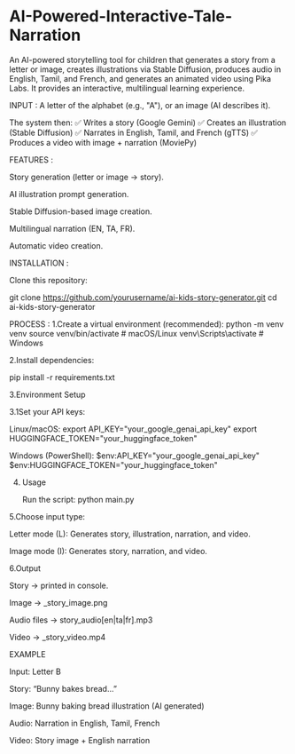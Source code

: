 # AI-Powered-Interactive-Tale-Narration
An AI-powered storytelling tool for children that generates a story from a letter or image, creates illustrations via Stable Diffusion, produces audio in English, Tamil, and French, and generates an animated video using Pika Labs. It provides an interactive, multilingual learning experience.

INPUT :
A letter of the alphabet (e.g., "A"), or an image (AI describes it).

The system then:
✅ Writes a story (Google Gemini)
✅ Creates an illustration (Stable Diffusion)
✅ Narrates in English, Tamil, and French (gTTS)
✅ Produces a video with image + narration (MoviePy)

FEATURES :

Story generation (letter or image → story).

AI illustration prompt generation.

Stable Diffusion-based image creation.

Multilingual narration (EN, TA, FR).

Automatic video creation.

INSTALLATION :

Clone this repository:

git clone https://github.com/yourusername/ai-kids-story-generator.git
cd ai-kids-story-generator

PROCESS :
1.Create a virtual environment (recommended):
    python -m venv venv
    source venv/bin/activate    # macOS/Linux
    venv\Scripts\activate       # Windows

2.Install dependencies:

  pip install -r requirements.txt

3.Environment Setup

  3.1Set your API keys:

  Linux/macOS:
    export API_KEY="your_google_genai_api_key"
    export HUGGINGFACE_TOKEN="your_huggingface_token"


  Windows (PowerShell):
    $env:API_KEY="your_google_genai_api_key"
    $env:HUGGINGFACE_TOKEN="your_huggingface_token"

4. Usage

    Run the script:
       python main.py


5.Choose input type:

  Letter mode (L): Generates story, illustration, narration, and video.
    
  Image mode (I): Generates story, narration, and video.

6.Output

  Story → printed in console.
    
  Image → <LETTER>_story_image.png
    
  Audio files → <PREFIX>story_audio[en|ta|fr].mp3
    
  Video → <PREFIX>_story_video.mp4


 EXAMPLE

Input: Letter B

Story: “Bunny bakes bread...”

Image: Bunny baking bread illustration (AI generated)

Audio: Narration in English, Tamil, French

Video: Story image + English narration
